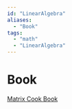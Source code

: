 ```yaml
---
id: "LinearAlgebra"
aliases:
  - "Book"
tags:
  - "math"
  - "LinearAlgebra"
---
```


# Book
[Matrix Cook Book](https://www.math.uwaterloo.ca/~hwolkowi/matrixcookbook.pdf)

